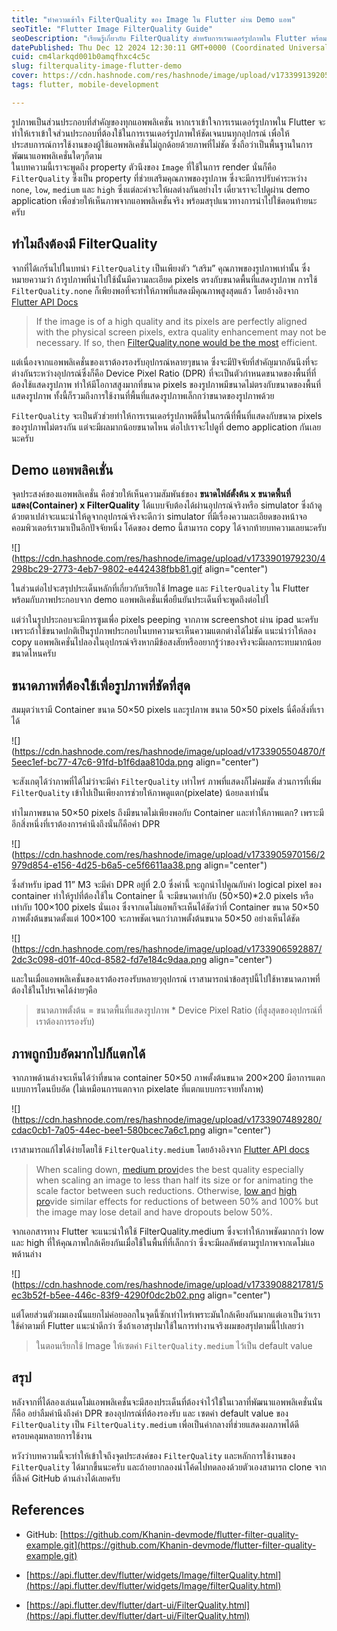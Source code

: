 ```yaml
---
title: "ทำความเข้าใจ FilterQuality ของ Image ใน Flutter ผ่าน Demo แอพ"
seoTitle: "Flutter Image FilterQuality Guide"
seoDescription: "เรียนรู้เกี่ยวกับ FilterQuality สำหรับการเรนเดอร์รูปภาพใน Flutter พร้อมตัวอย่างแอปพลิเคชั่นและแนวทางการใช้งานที่ดีที่สุด"
datePublished: Thu Dec 12 2024 12:30:11 GMT+0000 (Coordinated Universal Time)
cuid: cm4larkqd001b0amqfhxc4c5c
slug: filterquality-image-flutter-demo
cover: https://cdn.hashnode.com/res/hashnode/image/upload/v1733991392056/b957c167-1cc7-44bf-9693-f0579d508bb6.png
tags: flutter, mobile-development

---
```


รูปภาพเป็นส่วนประกอบที่สำคัญของทุกแอพพลิเคชั่น หากเราเข้าใจการเรนเดอร์รูปภาพใน Flutter จะทำให้เราเข้าใจส่วนประกอบที่ต้องใช้ในการเรนเดอร์รูปภาพให้ชัดเจนบนทุกอุปกรณ์ เพื่อให้ประสบการณ์การใช้งานของผู้ใช้แอพพลิเคชั่นไม่ถูกด้อยด้วยภาพที่ไม่ชัด ซึ่งถือว่าเป็นพื้นฐานในการพัฒนาแอพพลิเคชั่นใดๆก็ตาม  
ในบทความนี้เราจะพูดถึง property ตัวนึงของ `Image` ที่ใช้ในการ render นั่นก็คือ `FilterQuality` ซึ่งเป็น property ที่ช่วยเสริมคุณภาพของรูปภาพ ซึ่งจะมีการปรับค่าระหว่าง `none`, `low`, `medium` และ `high` ซึ่งแต่ละค่าจะให้ผลต่างกันอย่างไร เดี๋ยวเราจะไปดูผ่าน demo application เพื่อช่วยให้เห็นภาพจากแอพพลิเคชั่นจริง พร้อมสรุปแนวทางการนำไปใช้ตอนท้ายนะครับ

## ทำไมถึงต้องมี FilterQuality

จากที่ได้เกริ่นไปในบทนำ `FilterQuality` เป็นเพียงตัว “เสริม” คุณภาพของรูปภาพเท่านั้น ซึ่งหมายความว่า ถ้ารูปภาพที่นำไปใช้นั้นมีความละเอียด pixels ตรงกับขนาดพื้นที่แสดงรูปภาพ การใช้ `FilterQuality.none` ก็เพียงพอที่จะทำให้ภาพที่แสดงมีคุณภาพสูงสุดแล้ว โดยอ้างอิงจาก [Flutter API Docs](https://api.flutter.dev/flutter/widgets/Image/filterQuality.html)

> If the image is of a high quality and its pixels are perfectly aligned with the physical screen pixels, extra quality enhancement may not be necessary. If so, then [FilterQuality.none would be the most](https://api.flutter.dev/flutter/dart-ui/FilterQuality.html) efficient.

แต่เนื่องจากแอพพลิเคชั่นของเราต้องรองรับอุปกรณ์หลายๆขนาด ซึ่งจะมีปัจจัยที่สำคัญมากอันนึงที่จะต่างกันระหว่างอุปกรณ์ซึ่งก็คือ Device Pixel Ratio (DPR) ที่จะเป็นตัวกำหนดขนาดของพื้นที่ที่ต้องใช้แสดงรูปภาพ ทำให้มีโอกาสสูงมากที่ขนาด pixels ของรูปภาพมีขนาดไม่ตรงกับขนาดของพื้นที่แสดงรูปภาพ ทั้งนี้ก็รวมถึงการใช้งานที่พื้นที่แสดงรูปภาพเล็กกว่าขนาดของรูปภาพด้วย

`FilterQuality` จะเป็นตัวช่วยทำให้การเรนเดอร์รูปภาพดีขึ้นในกรณีที่พื้นที่แสดงกับขนาด pixels ของรูปภาพไม่ตรงกัน แต่จะมีผลมากน้อยขนาดไหน ต่อไปเราจะไปดูที่ demo application กันเลยนะครับ

## Demo แอพพลิคเชั่น

จุดประสงค์ของแอพพลิเคชั่น คือช่วยให้เห็นความสัมพันธ์ของ **ขนาดไฟล์ตั้งต้น x ขนาดพื้นที่แสดง(Container) x FilterQuality** ได้แบบจับต้องได้ผ่านอุปกรณ์จริงหรือ simulator ซึ่งถ้าดูด้วยตาเปล่าจะแนะนำให้ดูจากอุปกรณ์จริงจะดีกว่า simulator ที่มีเรื่องความละเอียดของหน้าจอคอมพิวเตอร์เรามาเป็นอีกปัจจัยหนึ่ง โค้ดของ demo นี้สามารถ copy ได้จากท้ายบทความเลยนะครับ

![](https://cdn.hashnode.com/res/hashnode/image/upload/v1733901979230/4298bc29-2773-4eb7-9802-e442438fbb81.gif align="center")

ในส่วนต่อไปจะสรุปประเด็นหลักที่เกี่ยวกับเรียกใช้ Image และ `FilterQuality` ใน Flutter พร้อมกับภาพประกอบจาก demo แอพพลิเคชั่นเพื่อยืนยันประเด็นที่จะพูดถึงต่อไปไ

แต่ว่าในรูปประกอบจะมีการซูมเพื่อ pixels peeping จากภาพ screenshot ผ่าน ​ipad นะครับเพราะถ้าใช้ขนาดปกติเป็นรูปภาพประกอบในบทความจะเห็นความแตกต่างได้ไม่ชัด แนะนำว่าให้ลอง copy แอพพลิเคชั่นไปลองในอุปกรณ์จริงหากมีข้อสงสัยหรืออยากรู้ว่าของจริงจะมีผลกระทบมากน้อยขนาดไหนครับ

## ขนาดภาพที่ต้องใช้เพื่อรูปภาพที่ชัดที่สุด

สมมุตว่าเรามี Container ขนาด 50×50 pixels และรูปภาพ ขนาด 50×50 pixels นี่คือสิ่งที่เราได้

![](https://cdn.hashnode.com/res/hashnode/image/upload/v1733905504870/f5eec1ef-bc77-47c6-91fd-b1f6daa810da.png align="center")

จะสังเกตุได้ว่าภาพที่ได้ไม่ว่าจะมีค่า `FilterQuality` เท่าไหร่ ภาพที่แสดงก็ไม่คมชัด ส่วนการที่เพิ่ม `FilterQuality` เข้าไปเป็นเพียงการช่วยให้ภาพดูแตก(pixelate) น้อยลงเท่านั้น

ทำไมภาพขนาด 50×50 pixels ถึงมีขนาดไม่เพียงพอกับ Container และทำให้ภาพแตก? เพราะมีอีกสิ่งหนึ่งที่เราต้องการคำนึงถึงนั่นก็คือค่า DPR

![](https://cdn.hashnode.com/res/hashnode/image/upload/v1733905970156/2979d854-e156-4d25-b6a5-ce5f6611aa38.png align="center")

ซึ่งสำหรับ ipad 11” M3 จะมีค่า DPR อยู่ที่ 2.0 ซึ่งค่านี้ จะถูกนำไปคูณกับค่า logical pixel ของ container ทำให้รูปที่ต้องใช้ใน Container นี้ จะมีขนาดเท่ากับ (50×50)\*2.0 pixels หรือเท่ากับ 100×100 pixels นั่นเอง ซึ่งจากเดโม่แอพก็จะเห็นได้ชัดว่าที่ Container ขนาด 50×50 ภาพตั้งต้นขนาดตั้งแต่ 100×100 จะภาพชัดเจนกว่าภาพตั้งต้นขนาด 50×50 อย่างเห็นได้ชัด

![](https://cdn.hashnode.com/res/hashnode/image/upload/v1733906592887/2dc3c098-d01f-40cd-8582-fd7e184c9daa.png align="center")

และในเมื่อแอพพลิเคชั่นของเราต้องรองรับหลายๆอุปกรณ์ เราสามารถนำข้อสรุปนี้ไปใช้หาขนาดภาพที่ต้องใช้ในโปรเจคได้ง่ายๆคือ

> ขนาดภาพตั้งต้น = ขนาดพื้นที่แสดงรูปภาพ \* Device Pixel Ratio (ที่สูงสุดของอุปกรณ์ที่เราต้องการรองรับ)

## ภาพถูกบีบอัดมากไปก็แตกได้

จากภาพด้านล่างจะเห็นได้ว่าที่ขนาด container 50×50 ภาพตั้งต้นขนาด 200×200 มีอาการแตกแบบการโดนบีบอัด (ไม่เหมือนการแตกจาก pixelate ที่แตกแบบกระจายทั้งภาพ)

![](https://cdn.hashnode.com/res/hashnode/image/upload/v1733907489280/cdac0cb1-7a05-44ec-bee1-580bcec7a6c1.png align="center")

เราสามารถแก้ไขได้ง่ายโดยใช้ `FilterQuality.medium` โดยอ้างอิงจาก [Flutter API docs](https://api.flutter.dev/flutter/dart-ui/FilterQuality.html)

> When scaling down, [medium provi](https://api.flutter.dev/flutter/dart-ui/FilterQuality.html)des the best quality especially when scaling an image to less than half its size or for animating the scale factor between such reductions. Otherwise, [low an](https://api.flutter.dev/flutter/dart-ui/FilterQuality.html)d [high pro](https://api.flutter.dev/flutter/dart-ui/FilterQuality.html)vide similar effects for reductions of between 50% and 100% but the image may lose detail and have dropouts below 50%.

จากเอกสารทาง Flutter จะแนะนำให้ใช้ FilterQuality.medium ซึ่งจะทำให้ภาพชัดมากกว่า low และ high ที่ให้คุณภาพใกล้เคียงกันเมื่อใช้ในพื้นที่ที่เล็กกว่า ซึ่งจะมีผลลัพธ์ตามรูปภาพจากเดโม่แอพด้านล่าง

![](https://cdn.hashnode.com/res/hashnode/image/upload/v1733908821781/5ec3b52f-b5ee-446c-83f9-4290f0dc2b02.png align="center")

แต่โดยส่วนตัวผมเองนั้นแยกไม่ค่อยออกในจุดนี้ซักเท่าไหร่เพราะมันใกล้เคียงกันมากแต่เอาเป็นว่าเราใช้ค่าตามที่ Flutter แนะนำดีกว่า ซึ่งถ้าเอาสรุปมาใช้ในการทำงานจริงผมขอสรุปตามนี้ไปเลยว่า

> ในตอนเรียกใช้ Image ให้เซตค่า `FilterQuality.medium` ไว้เป็น default value

## สรุป

หลังจากที่ได้ลองเล่นเดโม่แอพพลิเคชั่นจะมีสองประเด็นที่ต้องจำไว้ใช้ในเวลาที่พัฒนาแอพพลิเคชั่นนั่นก็คือ อย่าลืมคำนึงถึงค่า DPR ของอุปกรณ์ที่ต้องรองรับ และ เซตค่า default value ของ `FilterQuality` เป็น `FilterQuality.medium` เพื่อเป็นค่ากลางที่ช่วยแสดงผลภาพได้ดีครอบคลุมหลายการใช้งาน

หวังว่าบทความนี้จะทำให้เข้าใจถึงจุดประสงค์ของ `FilterQuality` และหลักการใช้งานของ `FilterQuality` ได้มากขึ้นนะครับ และถ้าอยากลองนำโค้ดไปทดลองด้วยตัวเองสามารถ clone จากที่ลิงค์ GitHub ด้านล่างได้เลยครับ

## References

* GitHub: [https://github.com/Khanin-devmode/flutter-filter-quality-example.git](https://github.com/Khanin-devmode/flutter-filter-quality-example.git)
    
* [https://api.flutter.dev/flutter/widgets/Image/filterQuality.html](https://api.flutter.dev/flutter/widgets/Image/filterQuality.html)
    
* [https://api.flutter.dev/flutter/dart-ui/FilterQuality.html](https://api.flutter.dev/flutter/dart-ui/FilterQuality.html)